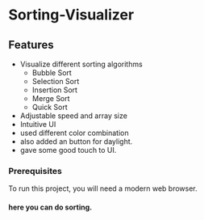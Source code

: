 ﻿# Sorting-Visualizer

## Features

- Visualize different sorting algorithms
  - Bubble Sort
  - Selection Sort
  - Insertion Sort
  - Merge Sort
  - Quick Sort
- Adjustable speed and array size
- Intuitive UI
- used different color combination
- also added an button for daylight.
- gave some good touch to UI.

### Prerequisites

To run this project, you will need a modern web browser.

#### here you can do sorting.
